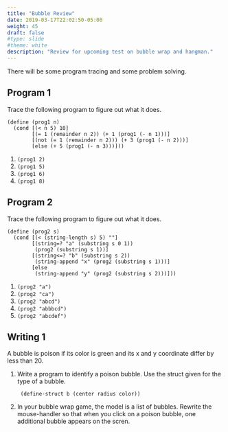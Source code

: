 ```yaml
---
title: "Bubble Review"
date: 2019-03-17T22:02:50-05:00
weight: 45
draft: false
#type: slide
#theme: white
description: "Review for upcoming test on bubble wrap and hangman."
---
```


There will be some program tracing and some problem solving.

## Program 1

Trace the following program to figure out what it does.

	(define (prog1 n)
	  (cond [(< n 5) 10]
			[(= 1 (remainder n 2)) (+ 1 (prog1 (- n 1)))]
			[(not (= 1 (remainder n 2))) (+ 3 (prog1 (- n 2)))]
			[else (+ 5 (prog1 (- n 3)))]))

1. `(prog1 2)`
2. `(prog1 5)`
3. `(prog1 6)`
4. `(prog1 8)`

## Program 2

Trace the following program to figure out what it does.

	(define (prog2 s)
	  (cond [(< (string-length s) 5) ""]
			[(string=? "a" (substring s 0 1))
			 (prog2 (substring s 1))]
			[(string<=? "b" (substring s 2))
			 (string-append "x" (prog2 (substring s 1)))]
			[else
			 (string-append "y" (prog2 (substring s 2)))]))
			 

1. `(prog2 "a")`
2. `(prog2 "ca")`
3. `(prog2 "abcd")`
4. `(prog2 "abbbcd")`
4. `(prog2 "abcdef")`

## Writing 1

A bubble is poison if its color is green and its x and y coordinate
differ by less than 20. 

1. Write a program to identify a poison bubble. Use the struct given 
   for the type of a bubble.

		(define-struct b (center radius color))
		
		
2. In your bubble wrap game, the model is a list of bubbles. Rewrite
   the mouse-handler so that when you click on a poison bubble, one
   additional bubble appears on the scren.
   

